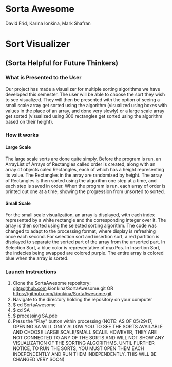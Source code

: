 # Sorta Awesome
David Frid, Karina Ionkina, Mark Shafran
# Sort Visualizer
## (Sorta Helpful for Future Thinkers)

### What is Presented to the User
Our project has made a visualizer for multiple sorting algorithms we have developed this semester. The user will be able to choose
the sort they wish to see visualized. They will then be presented with the option of seeing a small scale array get sorted using the algorithm (visualized using boxes with values in the place of an array, and done very slowly) or a large scale array get sorted
(visualized using 300 rectangles get sorted using the algorithm based on their height).

### How it works
#### Large Scale
The large scale sorts are done quite simply. Before the program is run, an ArrayList of Arrays of Rectangles called order is created, along with an array of objects caled Rectangles, each of which has a height representing its value. The Rectangles in the array are
randomized by height. The array of Rectangles is then sorted using the algorithm one step at a time, and each step is saved in order.
When the program is run, each array of order is printed out one at a time, showing the progression from unsorted to sorted.
#### Small Scale
For the small scale visualization, an array is displayed, with each index represented by a white rectangle and the corresponding integer over it. 
The array is then sorted using the selected sorting algorithm. The code was changed to adapt to the processing format, where display is refreshing once each second. 
For selection sort and insertion sort, a red partition is displayed to separate the sorted part of the array from the unsorted part. 
In Selection Sort, a blue color is representative of maxPos.
In Insertion Sort, the indecies being swapped are colored purple. The entire array is colored blue when the array is sorted.

### Launch Instructions
1. Clone the SortaAwesome repository: git@github.com:kionkina/SortaAwesome.git OR https://github.com/kionkina/SortaAwesome.git
2. Navigate to the directory holding the repository on your computer
3. $ cd SortaAwesome
4. $ cd SA
5. $ processing SA.pde
6. Press the "Play" button within processing
(NOTE: AS OF 05/29/17, OPENING SA WILL ONLY ALLOW YOU TO SEE THE SORTS AVAILABLE AND CHOOSE LARGE SCALE/SMALL SCALE. HOWEVER, THEY ARE
NOT CONNECTED TO ANY OF THE SORTS AND WILL NOT SHOW ANY VISUALIZATION OF THE SORTING ALGORITHMS. UNTIL FURTHER NOTICE, TO RUN THE SORTS, YOU MUST OPEN THEM EACH INDEPENDENTLY AND RUN THEM INDEPENDENTLY. THIS WILL BE CHANGED VERY SOON)
